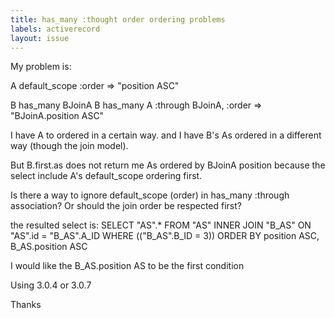 ```yaml
---
title: has_many :thought order ordering problems
labels: activerecord
layout: issue
---
```


My problem is:

A default_scope :order => "position ASC"

B has_many BJoinA
B has_many A :through BJoinA, :order => "BJoinA.position ASC"

I have A to ordered in a certain way.
and I have B's As ordered in a different way (though the join model).

But B.first.as does not return me As ordered by BJoinA position because the select include A's default_scope ordering first.

Is there a way to ignore default_scope (order) in has_many :through association?
Or should the join order be respected first?

the resulted select is:
SELECT "AS".\* FROM "AS" INNER JOIN "B_AS" ON "AS".id = "B_AS".A_ID WHERE (("B_AS".B_ID = 3)) ORDER BY position ASC, B_AS.position ASC

I would like the B_AS.position AS to be the first condition

Using 3.0.4 or 3.0.7

Thanks

